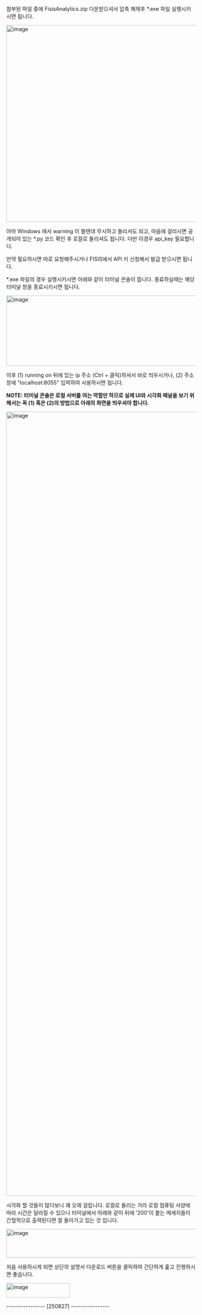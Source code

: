 첨부된 파일 중에 FisisAnalytics.zip 다운받으셔서 압축 해제후 *.exe 파일 실행시키시면 됩니다. 

<img width="1142" height="524" alt="image" src="https://github.com/user-attachments/assets/8f398380-2221-4134-8c64-fcb6305e84e9" />

아마 Windows 에서 warning 이 뜰텐데 무시하고 돌리셔도 되고, 마음에 걸리시면 공개되어 있는 *.py 코드 확인 후 로컬로 돌리셔도 됩니다. 다만 이경우 api_key 필요합니다. 

만약 필요하시면 따로 요청해주시거나 FISIS에서 API 키 신청해서 발급 받으시면 됩니다.

*.exe 파일의 경우 실행시키시면 아래와 같이 터미널 콘솔이 뜹니다. 종료하실때는 해당 터미널 창을 종료시키시면 됩니다.

<img width="1442" height="187" alt="image" src="https://github.com/user-attachments/assets/3ba797a9-035a-4579-bb7c-b65c490561d3" />


이후 
(1) running on 뒤에 있는 ip 주소 (Ctrl + 클릭)하셔서 바로 띄우시거나, 
(2) 주소창에 "localhost:8055" 
입력하여 사용하시면 됩니다. 

**NOTE: 터미널 콘솔은 로컬 서버를 여는 역할만 하므로 실제 UI와 시각화 패널을 보기 위해서는 꼭 (1) 혹은 (2)의 방법으로 아래의 화면을 띄우셔야 합니다.**

<img width="2923" height="2088" alt="image" src="https://github.com/user-attachments/assets/88b73408-a2b3-4777-b732-3f5d8a89c738" />


시각화 할 것들이 많다보니 꽤 오래 걸립니다. 로컬로 돌리는 거라 로컬 컴퓨팅 사양에 따라 시간은 달라질 수 있으나 터미널에서 아래와 같이 뒤에 '200'이 붙는 메세지들이 간헐적으로 출력된다면 잘 돌아가고 있는 것 입니다.

<img width="1417" height="76" alt="image" src="https://github.com/user-attachments/assets/0f17ea7c-1cb0-4427-8bc3-355cc7499a56" />

처음 사용하시게 되면 상단의 설명서 다운로드 버튼을 클릭하여 간단하게 훑고 진행하시면 좋습니다.

<img width="169" height="39" alt="image" src="https://github.com/user-attachments/assets/cb85ee9a-bcf5-4088-adde-728a406cd6bb" />

---------------- [250827] ----------------
